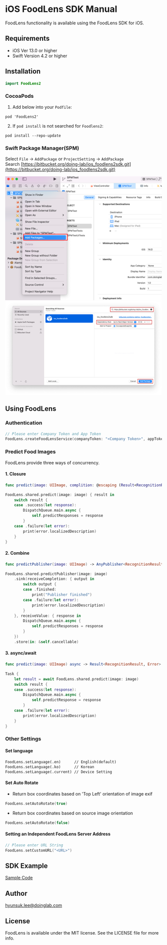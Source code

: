 # iOS FoodLens SDK Manual

FoodLens functionality is available using the FoodLens SDK for iOS.

## Requirements

- iOS Ver 13.0 or higher
- Swift Version 4.2 or higher


## Installation

```swift
import FoodLens2
```

### CocoaPods
1. Add below into your `Podfile`:  

```
pod 'FoodLens2'
```

2. If `pod install` is not searched for `Foodlens2`:

```
pod install --repo-update
```


### Swift Package Manager(SPM)
Select `File` -> `AddPackage` or `ProjectSetting` -> `AddPackage`  
Search [https://bitbucket.org/doing-lab/ios_foodlens2sdk.git](https://bitbucket.org/doing-lab/ios_foodlens2sdk.git)

![](Images/spm1.png)
![](Images/spm2.png)


## Using FoodLens

### Authentication
```swift
// Please enter Company Token and App Token
FoodLens.createFoodLensService(companyToken: "<Company Token>", appToken: "<App Token>")
```

### Predict Food Images
FoodLens provide three ways of concurrency.

#### 1. Closure
```swift
func predict(image: UIImage, complition: @escaping (Result<RecognitionResult, Error>) -> Void)
```

```swift
FoodLens.shared.predict(image: image) { result in
    switch result {
    case .success(let response):
        DispatchQueue.main.async {
            self.predictResponses = response
        }
    case .failure(let error):
        print(error.localizedDescription)
    }
}
```

#### 2. Combine
```swift
func predictPublisher(image: UIImage) -> AnyPublisher<RecognitionResult, Error>
```

```swift
FoodLens.shared.predictPublisher(image: image)
    .sink(receiveCompletion: { output in
        switch output {
        case .finished:
            print("Publisher finished")
        case .failure(let error):
            print(error.localizedDescription)
        }
    }, receiveValue: { response in
        DispatchQueue.main.async {
            self.predictResponses = response
        }
    })
    .store(in: &self.cancellable)
```

#### 3. async/await
```swift
func predict(image: UIImage) async -> Result<RecognitionResult, Error>
```

```swift
Task {
    let result = await FoodLens.shared.predict(image: image)
    switch result {
    case .success(let response):
        DispatchQueue.main.async {
            self.predictResponse = response
        }
    case .failure(let error):
        print(error.localizedDescription)
    }
}
```


### Other Settings

#### Set language

```swfit
FoodLens.setLanguage(.en)      // English(default)
FoodLens.setLanguage(.ko)      // Korean
FoodLens.setLanguage(.current) // Device Setting
```

#### Set Auto Rotate
- Return box coordinates based on 'Top Left' orientation of image exif

```swift
FoodLens.setAutoRotate(true)
```

- Return box coordinates based on source image orientation

```swift
FoodLens.setAutoRotate(false)
```

#### Setting an Independent FoodLens Server Address

```Swift
// Please enter URL String
FoodLens.setCustomURL("<URL>")
```


## SDK Example
[Sample Code](https://github.com/doinglab/FoodLens2SDK/tree/main/IOS/SampleCode/)


## Author
hyunsuk.lee@doinglab.com


## License
FoodLens is available under the MIT license. See the LICENSE file for more info.